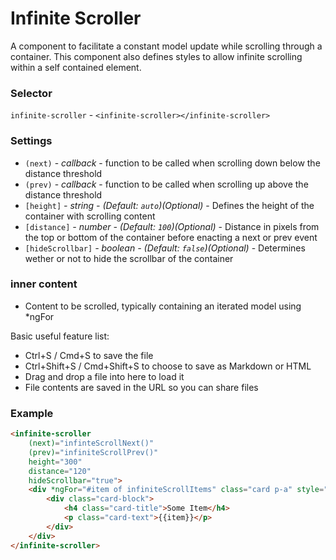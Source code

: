 # Infinite Scroller

A component to facilitate a constant model update while scrolling through a container.
This component also defines styles to allow infinite scrolling within a self contained element.

### Selector
`infinite-scroller` - `<infinite-scroller></infinite-scroller>`


### Settings

  * `(next)` - _callback_ -
    function to be called when scrolling down below the distance threshold
  * `(prev)` - _callback_ -
    function to be called when scrolling up above the distance threshold
  * `[height]` _- string - (Default: `auto`)(Optional)_ -
    Defines the height of the container with scrolling content
  * `[distance]` _- number - (Default: `100`)(Optional)_ -
    Distance in pixels from the top or bottom of the container before enacting a next or prev event
  * `[hideScrollbar]` _- boolean - (Default: `false`)(Optional)_ -
    Determines wether or not to hide the scrollbar of the container

### inner content
  * Content to be scrolled, typically containing an iterated model using *ngFor

Basic useful feature list:

 * Ctrl+S / Cmd+S to save the file
 * Ctrl+Shift+S / Cmd+Shift+S to choose to save as Markdown or HTML
 * Drag and drop a file into here to load it
 * File contents are saved in the URL so you can share files

### Example
```html
<infinite-scroller 
	(next)="infinteScrollNext()" 
	(prev)="infiniteScrollPrev()" 
	height="300"
	distance="120"
	hideScrollbar="true">
	<div *ngFor="#item of infiniteScrollItems" class="card p-a" style="background-color: #FFF">
		<div class="card-block">
			<h4 class="card-title">Some Item</h4>
			<p class="card-text">{{item}}</p>
		</div>
	</div>
</infinite-scroller>
```